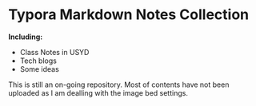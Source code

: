 # Typora Markdown Notes Collection

**Including:**
- Class Notes in USYD
- Tech blogs
- Some ideas

This is still an on-going repository. Most of contents have not been uploaded as I am dealling with the image bed settings.
